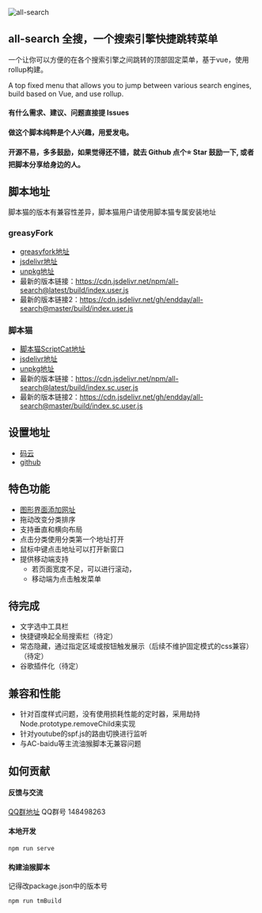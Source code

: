 ![all-search](https://socialify.git.ci/endday/all-search/image?description=1&font=Inter&forks=1&issues=1&language=1&owner=1&pattern=Plus&stargazers=1&theme=Light)

## all-search 全搜，一个搜索引擎快捷跳转菜单

一个让你可以方便的在各个搜索引擎之间跳转的顶部固定菜单，基于vue，使用rollup构建。

A top fixed menu that allows you to jump between various search engines, build based on Vue, and use rollup.

#### 有什么需求、建议、问题直接提 Issues
#### 做这个脚本纯粹是个人兴趣，用爱发电。
#### 开源不易，多多鼓励，如果觉得还不错，就去 Github 点个⭐ Star 鼓励一下, 或者把脚本分享给身边的人。

## 脚本地址
脚本猫的版本有兼容性差异，脚本猫用户请使用脚本猫专属安装地址

### greasyFork
* [greasyfork地址](https://greasyfork.org/zh-CN/scripts/397993-all-search)
* [jsdelivr地址](https://cdn.jsdelivr.net/npm/all-search@latest/build/index.user.js)
* [unpkg地址](https://unpkg.com/all-search@latest/build/index.user.js)
* 最新的版本链接：https://cdn.jsdelivr.net/npm/all-search@latest/build/index.user.js
* 最新的版本链接2：https://cdn.jsdelivr.net/gh/endday/all-search@master/build/index.user.js

### 脚本猫
* [脚本猫ScriptCat地址](https://scriptcat.org/script-show-page/477)
* [jsdelivr地址](https://cdn.jsdelivr.net/npm/all-search@latest/build/index.sc.user.js)
* [unpkg地址](https://unpkg.com/all-search@latest/build/index.sc.user.js)
* 最新的版本链接：https://cdn.jsdelivr.net/npm/all-search@latest/build/index.sc.user.js
* 最新的版本链接2：https://cdn.jsdelivr.net/gh/endday/all-search@master/build/index.sc.user.js

## 设置地址
* [码云](https://endday.gitee.io/all-search/)
* [github](https://endday.github.io/all-search/)

## 特色功能
* [图形界面添加网址](https://endday.github.io/all-search/)
* 拖动改变分类排序
* 支持垂直和横向布局
* 点击分类使用分类第一个地址打开
* 鼠标中键点击地址可以打开新窗口
* 提供移动端支持
    * 若页面宽度不足，可以进行滚动，
    * 移动端为点击触发菜单

## 待完成
* 文字选中工具栏
* 快捷键唤起全局搜索栏（待定）
* 常态隐藏，通过指定区域或按钮触发展示（后续不维护固定模式的css兼容）（待定）
* 谷歌插件化（待定）

## 兼容和性能
* 针对百度样式问题，没有使用损耗性能的定时器，采用劫持Node.prototype.removeChild来实现
* 针对youtube的spf.js的路由切换进行监听
* 与AC-baidu等主流油猴脚本无兼容问题

## 如何贡献

#### 反馈与交流
[QQ群地址](https://qm.qq.com/cgi-bin/qm/qr?k=AKKJzfydYb3ZTya7k5yT4HUcA37zQfcO&jump_from=webapi)
QQ群号 148498263

#### 本地开发
```
npm run serve
```

#### 构建油猴脚本
记得改package.json中的版本号
```
npm run tmBuild
```
